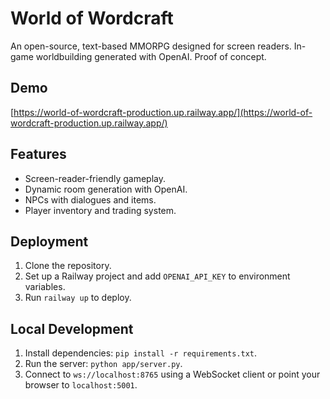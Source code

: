# World of Wordcraft
An open-source, text-based MMORPG designed for screen readers. In-game worldbuilding generated with OpenAI. Proof of concept.

## Demo
[https://world-of-wordcraft-production.up.railway.app/](https://world-of-wordcraft-production.up.railway.app/)

## Features
- Screen-reader-friendly gameplay.
- Dynamic room generation with OpenAI.
- NPCs with dialogues and items.
- Player inventory and trading system.

## Deployment
1. Clone the repository.
2. Set up a Railway project and add `OPENAI_API_KEY` to environment variables.
3. Run `railway up` to deploy.

## Local Development
1. Install dependencies: `pip install -r requirements.txt`.
2. Run the server: `python app/server.py`.
3. Connect to `ws://localhost:8765` using a WebSocket client or point your browser to `localhost:5001`.
